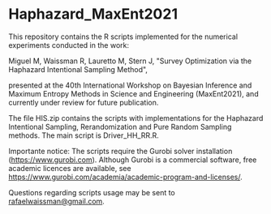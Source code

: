 # Haphazard_MaxEnt2021
This repository contains the R scripts implemented for the numerical experiments conducted in the work: 

Miguel M, Waissman R, Lauretto M, Stern J, "Survey Optimization via the Haphazard Intentional Sampling Method", 

presented at the 40th International Workshop on Bayesian Inference and Maximum Entropy Methods in Science and Engineering (MaxEnt2021), and currently under review for future publication.

The file HIS.zip contains the scripts with implementations for the Haphazard Intentional Sampling, Rerandomization and Pure Random Sampling methods. 
The main script is Driver_HH_RR.R. 

Importante notice: The scripts require the Gurobi solver installation (https://www.gurobi.com). 
Although Gurobi is a commercial software, free academic licences are available, see https://www.gurobi.com/academia/academic-program-and-licenses/.

Questions regarding scripts usage may be sent to rafaelwaissman@gmail.com.
